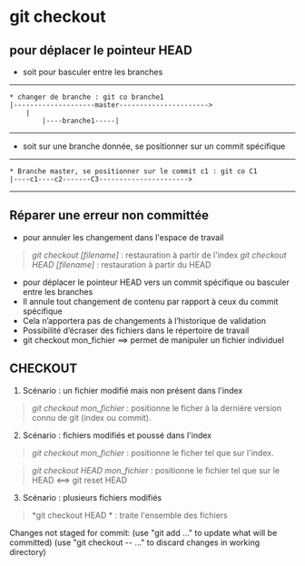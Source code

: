 git checkout
=========================

## pour déplacer le pointeur HEAD
* soit pour basculer entre les branches
---
	* changer de branche : git co branche1
	|--------------------master---------------------->	
		|
        	|----branche1-----|
 
--- 

* soit sur une branche donnée, se positionner sur un commit spécifique
---
	* Branche master, se positionner sur le commit c1 : git co C1
	|----c1----c2-------C3---------------------->	

 
--- 

## Réparer une erreur non committée
* pour annuler les changement dans l'espace de travail
> *git checkout [filename]* : restauration à partir de l'index 
> *git checkout HEAD [filename]* : restauration à partir du HEAD


* pour déplacer le pointeur HEAD vers un commit spécifique ou basculer entre les branches
* Il annule tout changement de contenu par rapport à ceux du commit spécifique
* Cela n’apportera pas de changements à l’historique de validation
* Possibilité d’écraser des fichiers dans le répertoire de travail
* git checkout mon_fichier ==> permet de manipuler un fichier individuel


## CHECKOUT
1. Scénario : un fichier modifié mais non présent dans l'index
> *git checkout mon_fichier* : positionne le ficher à la dernière version connu de git (index ou commit).

2. Scénario : fichiers modifiés et poussé dans l'index
> *git checkout mon_fichier* : positionne le ficher tel que sur l'index.

> *git checkout HEAD mon_fichier* : positionne le fichier tel que sur le HEAD <==> git reset HEAD

3. Scénario : plusieurs fichiers modifiés
> *git checkout HEAD * : traite l'ensemble des fichiers

Changes not staged for commit:
  (use "git add <file>..." to update what will be committed)
  (use "git checkout -- <file>..." to discard changes in working directory)
